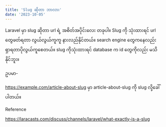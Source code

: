 ```yaml
---
title: 'Slug ဆိုတာ ဘာလား'
date: '2023-10-05'
---
```


Laravel မှာ slug ဆိုတာ url ရဲ့ အစိတ်အပိုင်းလေး တခုပါ။ Slug ကို သုံးထားရင် url တွေဖတ်ရတာ လွယ်လွယ်ကူကူ နားလည်နိုင်တယ်။ search engine တွေကနေလည်း ရှာရတာပိုလွယ်ကူစေတယ်။ slug ကိုသုံးထားရင် database က id တွေကိုလည်း မသိနိုင်ဘူး။

ဥပမာ-

https://example.com/article-about-slug မှာ article-about-slug ကို slug လို့ခေါ်ပါတယ်။

Reference

https://laracasts.com/discuss/channels/laravel/what-exactly-is-a-slug